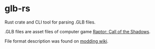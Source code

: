 glb-rs
======

Rust crate and CLI tool for parsing .GLB files.

.GLB files are asset files of computer game [Raptor: Call of the Shadows](https://en.wikipedia.org/wiki/Raptor:_Call_of_the_Shadows).

File format description was found on [modding wiki](https://moddingwiki.shikadi.net/wiki/GLB_Format_(Raptor)).